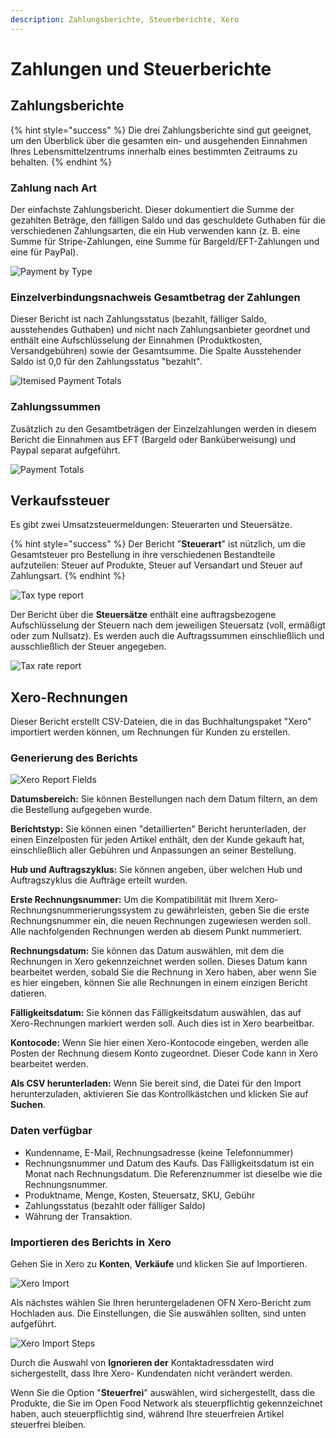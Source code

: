 ```yaml
---
description: Zahlungsberichte, Steuerberichte, Xero
---
```


# Zahlungen und Steuerberichte

## Zahlungsberichte

{% hint style="success" %}
Die drei Zahlungsberichte sind gut geeignet, um den Überblick über die gesamten ein- und ausgehenden Einnahmen Ihres Lebensmittelzentrums innerhalb eines bestimmten Zeitraums zu behalten.
{% endhint %}

### Zahlung nach Art

Der einfachste Zahlungsbericht. Dieser dokumentiert die Summe der gezahlten Beträge, den fälligen Saldo und das geschuldete Guthaben für die verschiedenen Zahlungsarten, die ein Hub verwenden kann (z. B. eine Summe für Stripe-Zahlungen, eine Summe für Bargeld/EFT-Zahlungen und eine für PayPal).

![Payment by Type](../../.gitbook/assets/payment-by-type.jpg)

### Einzelverbindungsnachweis Gesamtbetrag der Zahlungen

Dieser Bericht ist nach Zahlungsstatus (bezahlt, fälliger Saldo, ausstehendes Guthaben) und nicht nach Zahlungsanbieter geordnet und enthält eine Aufschlüsselung der Einnahmen (Produktkosten, Versandgebühren) sowie der Gesamtsumme. Die Spalte Ausstehender Saldo ist 0,0 für den Zahlungsstatus "bezahlt".

![Itemised Payment Totals](../../.gitbook/assets/itemizedpayment.jpg)

### Zahlungssummen

Zusätzlich zu den Gesamtbeträgen der Einzelzahlungen werden in diesem Bericht die Einnahmen aus EFT (Bargeld oder Banküberweisung) und Paypal separat aufgeführt.

![Payment Totals](../../.gitbook/assets/payment-totals.jpg)

## Verkaufssteuer

Es gibt zwei Umsatzsteuermeldungen: Steuerarten und Steuersätze.

{% hint style="success" %}
Der Bericht "**Steuerart**" ist nützlich, um die Gesamtsteuer pro Bestellung in ihre verschiedenen Bestandteile aufzuteilen: Steuer auf Produkte, Steuer auf Versandart und Steuer auf Zahlungsart.
{% endhint %}

![Tax type report](../../.gitbook/assets/taxtype.jpg)

Der Bericht über die **Steuersätze** enthält eine auftragsbezogene Aufschlüsselung der Steuern nach dem jeweiligen Steuersatz (voll, ermäßigt oder zum Nullsatz). Es werden auch die Auftragssummen einschließlich und ausschließlich der Steuer angegeben.

![Tax rate report](../../.gitbook/assets/taxrates.jpg)

## Xero-Rechnungen

Dieser Bericht erstellt CSV-Dateien, die in das Buchhaltungspaket "Xero" importiert werden können, um Rechnungen für Kunden zu erstellen.

### Generierung des Berichts

![Xero Report Fields](../../.gitbook/assets/xero-report.png)

**Datumsbereich:** Sie können Bestellungen nach dem Datum filtern, an dem die Bestellung aufgegeben wurde.

**Berichtstyp:** Sie können einen "detaillierten" Bericht herunterladen, der einen Einzelposten für jeden Artikel enthält, den der Kunde gekauft hat, einschließlich aller Gebühren und Anpassungen an seiner Bestellung.

**Hub und Auftragszyklus:** Sie können angeben, über welchen Hub und Auftragszyklus die Aufträge erteilt wurden.

**Erste Rechnungsnummer:** Um die Kompatibilität mit Ihrem Xero-Rechnungsnummerierungssystem zu gewährleisten, geben Sie die erste Rechnungsnummer ein, die neuen Rechnungen zugewiesen werden soll. Alle nachfolgenden Rechnungen werden ab diesem Punkt nummeriert.

**Rechnungsdatum:** Sie können das Datum auswählen, mit dem die Rechnungen in Xero gekennzeichnet werden sollen. Dieses Datum kann bearbeitet werden, sobald Sie die Rechnung in Xero haben, aber wenn Sie es hier eingeben, können Sie alle Rechnungen in einem einzigen Bericht datieren.

**Fälligkeitsdatum:** Sie können das Fälligkeitsdatum auswählen, das auf Xero-Rechnungen markiert werden soll. Auch dies ist in Xero bearbeitbar.

**Kontocode:** Wenn Sie hier einen Xero-Kontocode eingeben, werden alle Posten der Rechnung diesem Konto zugeordnet. Dieser Code kann in Xero bearbeitet werden.

**Als CSV herunterladen:** Wenn Sie bereit sind, die Datei für den Import herunterzuladen, aktivieren Sie das Kontrollkästchen und klicken Sie auf **Suchen**.

### Daten verfügbar

* Kundenname, E-Mail, Rechnungsadresse (keine Telefonnummer)
* Rechnungsnummer und Datum des Kaufs. Das Fälligkeitsdatum ist ein Monat nach Rechnungsdatum. Die Referenznummer ist dieselbe wie die Rechnungsnummer.
* Produktname, Menge, Kosten, Steuersatz, SKU, Gebühr
* Zahlungsstatus (bezahlt oder fälliger Saldo)
* Währung der Transaktion.

### Importieren des Berichts in Xero

Gehen Sie in Xero zu **Konten**, **Verkäufe** und klicken Sie auf Importieren.

![Xero Import](../../.gitbook/assets/xero-import.png)

Als nächstes wählen Sie Ihren heruntergeladenen OFN Xero-Bericht zum Hochladen aus. Die Einstellungen, die Sie auswählen sollten, sind unten aufgeführt.

![Xero Import Steps](../../.gitbook/assets/xero-import-steps.png)

Durch die Auswahl von **Ignorieren der** Kontaktadressdaten wird sichergestellt, dass Ihre Xero- Kundendaten nicht verändert werden.

Wenn Sie die Option "**Steuerfrei**" auswählen, wird sichergestellt, dass die Produkte, die Sie im Open Food Network als steuerpflichtig gekennzeichnet haben, auch steuerpflichtig sind, während Ihre steuerfreien Artikel steuerfrei bleiben.
